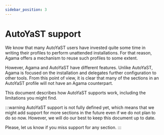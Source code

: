 ```yaml
---
sidebar_position: 3
---
```


# AutoYaST support

We know that many AutoYaST users have invested quite some time in writing their profiles to perform
unattended installations. For that reason, Agama offers a mechanism to reuse such profiles to some extent.

However, Agama and AutoYaST have different features. Unlike AutoYaST, Agama is focused on the
installation and delegates further configuration to other tools. From this point of view, it is
clear that many of the sections in an AutoYaST profile will not have an Agama counterpart.

This document describes how AutoYaST supports work, including the limitations you might find.

:::warning
AutoYaST support is not fully defined yet, which means that we might add support for more sections
in the future even if we do not plan to do so now. However, we will do our best to keep this
document up to date.

Please, let us know if you miss support for any section.
:::
